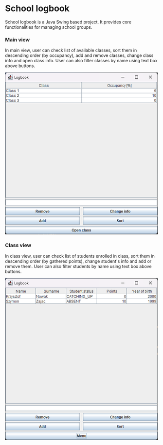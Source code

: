 # School logbook
School logbook is a Java Swing based project.
It provides core functionalities for managing school groups.

### Main view
In main view, user can check list of available classes, sort them in descending order (by occupancy),
add and remove classes, change class info and open class info.
User can also filter classes by name using text box above buttons.

![main.png](main.png)

### Class view
In class view, user can check list of students enrolled in class, sort them in descending order
(by gathered points), change student's info and add or remove them.
User can also filter students by name using text box above buttons.

![class.png](class.png)